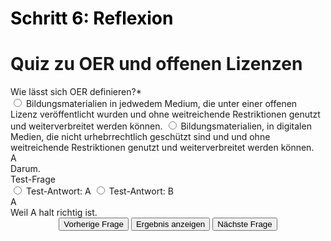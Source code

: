 <h1 style="color:#000000">Schritt 6: Reflexion</h1>

<script>
  (function(){
    /* result funtion */
    function showResult(){
      /* find selected answer */
      const answerContainer = slides[currentSlide].querySelector(".answers");
      const selector = `input:checked`;
      const userAnswer = (answerContainer.querySelector(selector) || {}).value;
      /* if answer is correct */
      if(userAnswer === slides[currentSlide].querySelector(".solution").innerHTML){
        // color the answers green
        var answers = slides[currentSlide].querySelector(".answers").querySelectorAll("label");
        answers.forEach( (currentLabel, labelNumber) => {
          if (userAnswer === currentLabel.title){  
            currentLabel.style.color = "lightgreen";
          }
        });
        showExplanation(1);      
      }
      /* if answer is blank */
      else if (userAnswer == null){
        /* do nothing */
      }
      /* if answer is wrong */
      else{
        // color the answers red
        var answers = slides[currentSlide].querySelector(".answers").querySelectorAll("label");
        answers.forEach( (currentLabel, labelNumber) => {
          if (userAnswer === currentLabel.title){  
            currentLabel.style.color = "red";
          }
        });
        showExplanation(1);
      }
    }
    /* explanation function */
    function showExplanation(x) {
      if (x == 1) {
        explanationContainer.innerHTML = `<b>Ergänzungen zur Antwort:</b><br> ${slides[currentSlide].querySelector(".explanation").innerHTML}`;
      }
      else if (x == 0) {
        explanationContainer.innerHTML = ``;
        slides[currentSlide].querySelector(".answers").style.color = 'inherit';
      }
    }
    /* slide function */
    function showSlide(n) {
      slides[currentSlide].style.display = 'none';
      slides[n].style.display = 'block';
      currentSlide = n;
      if(currentSlide === 0){
        previousButton.style.display = 'none';
      }
      else{
        previousButton.style.display = 'inline-block';
      }
      if(currentSlide === slides.length-1){
        nextButton.style.display = 'none';
      }
      else{
        nextButton.style.display = 'inline-block';
      }
      //for pagination
      pagination.innerHTML = `Frage ${currentSlide + 1} von ${slides.length}`;
    }
    function showNextSlide() {
      showSlide(currentSlide + 1);
    }
    function showPreviousSlide() {
      showSlide(currentSlide - 1);
    }
    // Variables
    const slides = document.querySelectorAll("div.slide");
    const explanationContainer = document.querySelector("div.explanationContainer");
    const pagination = document.getElementById('pagination');
    const previousButton = document.getElementById("previous");
    const nextButton = document.getElementById("next");
    const submitButton = document.getElementById('submit');
    let currentSlide = 0;
    // Show the first slide
    showSlide(currentSlide);
    // Event listeners
    submitButton.addEventListener('click', showResult);
    previousButton.addEventListener("click", () => {    
     showPreviousSlide();
     showExplanation(0);    
    });
    nextButton.addEventListener("click", () => {    
     showNextSlide();
     showExplanation(0);    
    });
  })();
</script>

<div class="quiz-frame">
  <h1 class="quiz">Quiz zu OER und offenen Lizenzen</h1>
  <div class="quiz-container">
    <div class="slide" name="multiple-choice">
      <div class="question">Wie lässt sich OER definieren?*</div>
      <div class="answers">
        <label title="A">
          <input type="radio" name="question1" value="A">
          Bildungsmaterialien in jedwedem Medium, die unter einer offenen Lizenz veröffentlicht wurden und ohne weitreichende Restriktionen genutzt und weiterverbreitet werden können.
        </label>
        <label title="B">
          <input type="radio" name="question1" value="B">
          Bildungsmaterialien, in digitalen Medien, die nicht urhebrrechtlich geschützt sind und und ohne weitreichende Restriktionen genutzt und weiterverbreitet werden können.
        </label>
      </div>
      <div class="solution">A</div>
      <div class="explanation">Darum.</div>
    </div>
    <div class="slide" name="multiple-choice">
      <div class="question">Test-Frage</div>
      <div class="answers">
        <label title="A">
          <input type="radio" name="question2" value="A">
          Test-Antwort: A
        </label>
        <label title="B">
          <input type="radio" name="question2" value="B">
          Test-Antwort: B
        </label>
      </div>
      <div class="solution">A</div>
      <div class="explanation">Weil A halt richtig ist.</div>
    </div>
  </div>
  <div class="explanationContainer"></div>
  <div style="display:block;text-align:center;">
    <button class="quiz" id="previous">Vorherige Frage</button>
    <button class="quiz" id="submit">Ergebnis anzeigen</button>
    <button class="quiz" id="next">Nächste Frage</button>
  </div>
  <div id="pagination" style="float:right;margin-right:5px;margin-bottom:5px;"></div>
</div>
